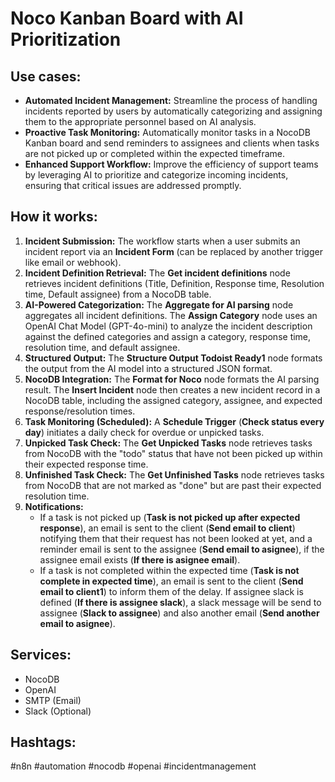 # Noco Kanban Board with AI Prioritization

## Use cases:

- **Automated Incident Management:** Streamline the process of handling incidents reported by users by automatically categorizing and assigning them to the appropriate personnel based on AI analysis.
- **Proactive Task Monitoring:** Automatically monitor tasks in a NocoDB Kanban board and send reminders to assignees and clients when tasks are not picked up or completed within the expected timeframe.
- **Enhanced Support Workflow:** Improve the efficiency of support teams by leveraging AI to prioritize and categorize incoming incidents, ensuring that critical issues are addressed promptly.

## How it works:

1.  **Incident Submission:** The workflow starts when a user submits an incident report via an **Incident Form** (can be replaced by another trigger like email or webhook).
2.  **Incident Definition Retrieval:** The **Get incident definitions** node retrieves incident definitions (Title, Definition, Response time, Resolution time, Default assignee) from a NocoDB table.
3.  **AI-Powered Categorization:** The **Aggregate for AI parsing** node aggregates all incident definitions. The **Assign Category** node uses an OpenAI Chat Model (GPT-4o-mini) to analyze the incident description against the defined categories and assign a category, response time, resolution time, and default assignee.
4.  **Structured Output:** The **Structure Output Todoist Ready1** node formats the output from the AI model into a structured JSON format.
5.  **NocoDB Integration:** The **Format for Noco** node formats the AI parsing result. The **Insert Incident** node then creates a new incident record in a NocoDB table, including the assigned category, assignee, and expected response/resolution times.
6.  **Task Monitoring (Scheduled):** A **Schedule Trigger** (**Check status every day**) initiates a daily check for overdue or unpicked tasks.
7.  **Unpicked Task Check:** The **Get Unpicked Tasks** node retrieves tasks from NocoDB with the "todo" status that have not been picked up within their expected response time.
8.  **Unfinished Task Check:** The **Get Unfinished Tasks** node retrieves tasks from NocoDB that are not marked as "done" but are past their expected resolution time.
9.  **Notifications:**
    -   If a task is not picked up (**Task is not picked up after expected response**), an email is sent to the client (**Send email to client**) notifying them that their request has not been looked at yet, and a reminder email is sent to the assignee (**Send email to asignee**), if the assignee email exists (**If there is asignee email**).
    -   If a task is not completed within the expected time (**Task is not complete in expected time**), an email is sent to the client (**Send email to client1**) to inform them of the delay. If assignee slack is defined (**If there is assignee slack**), a slack message will be send to assignee (**Slack to assignee**) and also another email (**Send another email to asignee**).

## Services:

-   NocoDB
-   OpenAI
-   SMTP (Email)
-   Slack (Optional)

## Hashtags:

#n8n #automation #nocodb #openai #incidentmanagement
